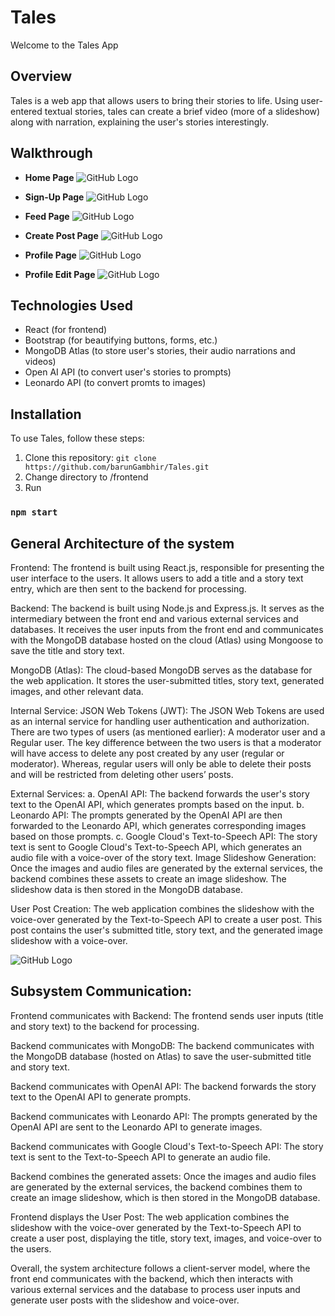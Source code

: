 # Tales

Welcome to the Tales App 

## Overview

Tales is a web app that allows users to bring their stories to life. Using user-entered textual stories, tales can create a brief video (more of a slideshow) along with narration, explaining the user's stories interestingly.  

## Walkthrough

- **Home Page** 
![GitHub Logo](https://github.com/barunGambhir/Tales/raw/main/files/Home_Page.png)

- **Sign-Up Page** 
![GitHub Logo](https://github.com/barunGambhir/Tales/raw/main/files/Sign_Up_Page.png)

- **Feed Page** 
![GitHub Logo](https://github.com/barunGambhir/Tales/raw/main/files/Feed_Page.png)

- **Create Post Page** 
![GitHub Logo](https://github.com/barunGambhir/Tales/raw/main/files/Create_Post_page.png)

- **Profile Page** 
![GitHub Logo](https://github.com/barunGambhir/Tales/raw/main/files/Profile_Page.png)

- **Profile Edit Page** 
![GitHub Logo](https://github.com/barunGambhir/Tales/raw/main/files/Profile_Edit_Page.png)

## Technologies Used

- React (for frontend)
- Bootstrap (for beautifying buttons, forms, etc.)
- MongoDB Atlas (to store user's stories, their audio narrations and videos)
- Open AI API (to convert user's stories to prompts)
- Leonardo API (to convert promts to images)

## Installation

To use Tales, follow these steps:

1. Clone this repository: `git clone https://github.com/barunGambhir/Tales.git`
2. Change directory to /frontend
3. Run
### `npm start`

## General Architecture of the system

Frontend: The frontend is built using React.js, responsible for presenting the user interface to the users. It allows users to add a title and a story text entry, which are then sent to the backend for processing.

Backend: The backend is built using Node.js and Express.js. It serves as the intermediary between the front end and various external services and databases. It receives the user inputs from the front end and communicates with the MongoDB database hosted on the cloud (Atlas) using Mongoose to save the title and story text.

MongoDB (Atlas): The cloud-based MongoDB serves as the database for the web application. It stores the user-submitted titles, story text, generated images, and other relevant data.

Internal Service: JSON Web Tokens (JWT): The JSON Web Tokens are used as an internal service for handling user authentication and authorization. There are two types of users (as mentioned earlier): A moderator user and a Regular user. The key difference between the two users is that a moderator will have access to delete any post created by any user (regular or moderator). Whereas, regular users will only be able to delete their posts and will be restricted from deleting other users’ posts.

External Services:
a. OpenAI API: The backend forwards the user's story text to the OpenAI API, which generates prompts based on the input.
b. Leonardo API: The prompts generated by the OpenAI API are then forwarded to the Leonardo API, which generates corresponding images based on those prompts.
c. Google Cloud's Text-to-Speech API: The story text is sent to Google Cloud's Text-to-Speech API, which generates an audio file with a voice-over of the story text.
Image Slideshow Generation: Once the images and audio files are generated by the external services, the backend combines these assets to create an image slideshow. The slideshow data is then stored in the MongoDB database.

User Post Creation: The web application combines the slideshow with the voice-over generated by the Text-to-Speech API to create a user post. This post contains the user's submitted title, story text, and the generated image slideshow with a voice-over.

![GitHub Logo](https://github.com/barunGambhir/Tales/raw/main/files/Architecture.png)

## Subsystem Communication:

Frontend communicates with Backend: The frontend sends user inputs (title and story text) to the backend for processing.

Backend communicates with MongoDB: The backend communicates with the MongoDB database (hosted on Atlas) to save the user-submitted title and story text.

Backend communicates with OpenAI API: The backend forwards the story text to the OpenAI API to generate prompts.

Backend communicates with Leonardo API: The prompts generated by the OpenAI API are sent to the Leonardo API to generate images.

Backend communicates with Google Cloud's Text-to-Speech API: The story text is sent to the Text-to-Speech API to generate an audio file.

Backend combines the generated assets: Once the images and audio files are generated by the external services, the backend combines them to create an image slideshow, which is then stored in the MongoDB database.

Frontend displays the User Post: The web application combines the slideshow with the voice-over generated by the Text-to-Speech API to create a user post, displaying the title, story text, images, and voice-over to the users.

Overall, the system architecture follows a client-server model, where the front end communicates with the backend, which then interacts with various external services and the database to process user inputs and generate user posts with the slideshow and voice-over.
